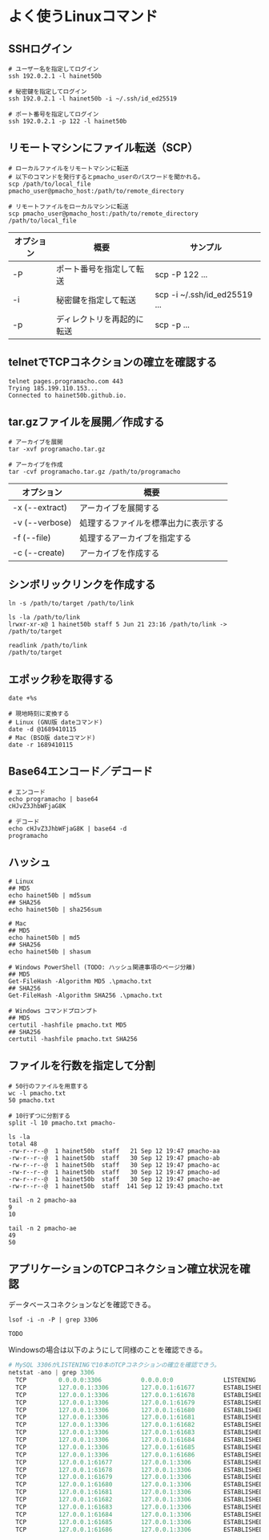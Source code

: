 # よく使うLinuxコマンド

## SSHログイン
```shell
# ユーザー名を指定してログイン
ssh 192.0.2.1 -l hainet50b

# 秘密鍵を指定してログイン
ssh 192.0.2.1 -l hainet50b -i ~/.ssh/id_ed25519

# ポート番号を指定してログイン
ssh 192.0.2.1 -p 122 -l hainet50b
```

## リモートマシンにファイル転送（SCP）
```shell
# ローカルファイルをリモートマシンに転送
# 以下のコマンドを発行するとpmacho_userのパスワードを聞かれる。
scp /path/to/local_file pmacho_user@pmacho_host:/path/to/remote_directory

# リモートファイルをローカルマシンに転送
scp pmacho_user@pmacho_host:/path/to/remote_directory /path/to/local_file
```

| オプション | 概要 | サンプル |
| --- | --- | --- |
| -P | ポート番号を指定して転送 | scp -P 122 ... |
| -i | 秘密鍵を指定して転送 | scp -i ~/.ssh/id_ed25519 ... |
| -p | ディレクトリを再起的に転送 | scp -p ... |

## telnetでTCPコネクションの確立を確認する
```shell
telnet pages.programacho.com 443
Trying 185.199.110.153...
Connected to hainet50b.github.io.
```

## tar.gzファイルを展開／作成する
```shell
# アーカイブを展開
tar -xvf programacho.tar.gz

# アーカイブを作成
tar -cvf programacho.tar.gz /path/to/programacho
```

| オプション | 概要 |
| --- | --- |
| -x (--extract) | アーカイブを展開する |
| -v (--verbose) | 処理するファイルを標準出力に表示する |
| -f (--file) | 処理するアーカイブを指定する |
| -c (--create) | アーカイブを作成する |

## シンボリックリンクを作成する
```shell
ln -s /path/to/target /path/to/link

ls -la /path/to/link
lrwxr-xr-x@ 1 hainet50b staff 5 Jun 21 23:16 /path/to/link -> /path/to/target

readlink /path/to/link
/path/to/target
```

## エポック秒を取得する
```shell
date +%s

# 現地時刻に変換する
# Linux (GNU版 dateコマンド)
date -d @1689410115
# Mac (BSD版 dateコマンド)
date -r 1689410115
```

## Base64エンコード／デコード
```shell
# エンコード
echo programacho | base64
cHJvZ3JhbWFjaG8K

# デコード
echo cHJvZ3JhbWFjaG8K | base64 -d
programacho
```

## ハッシュ
```shell
# Linux
## MD5
echo hainet50b | md5sum
## SHA256
echo hainet50b | sha256sum

# Mac
## MD5
echo hainet50b | md5
## SHA256
echo hainet50b | shasum

# Windows PowerShell (TODO: ハッシュ関連事項のページ分離)
## MD5
Get-FileHash -Algorithm MD5 .\pmacho.txt
## SHA256
Get-FileHash -Algorithm SHA256 .\pmacho.txt

# Windows コマンドプロンプト
## MD5
certutil -hashfile pmacho.txt MD5
## SHA256
certutil -hashfile pmacho.txt SHA256
```

## ファイルを行数を指定して分割
```shell
# 50行のファイルを用意する
wc -l pmacho.txt
50 pmacho.txt

# 10行ずつに分割する
split -l 10 pmacho.txt pmacho-

ls -la
total 48
-rw-r--r--@  1 hainet50b  staff   21 Sep 12 19:47 pmacho-aa
-rw-r--r--@  1 hainet50b  staff   30 Sep 12 19:47 pmacho-ab
-rw-r--r--@  1 hainet50b  staff   30 Sep 12 19:47 pmacho-ac
-rw-r--r--@  1 hainet50b  staff   30 Sep 12 19:47 pmacho-ad
-rw-r--r--@  1 hainet50b  staff   30 Sep 12 19:47 pmacho-ae
-rw-r--r--@  1 hainet50b  staff  141 Sep 12 19:43 pmacho.txt

tail -n 2 pmacho-aa
9
10

tail -n 2 pmacho-ae
49
50
```

## アプリケーションのTCPコネクション確立状況を確認
データベースコネクションなどを確認できる。

```shell
lsof -i -n -P | grep 3306

TODO
```

Windowsの場合は以下のようにして同様のことを確認できる。

```powershell
# MySQL 3306がLISTENINGで10本のTCPコネクションの確立を確認できう。
netstat -ano | grep 3306
  TCP         0.0.0.0:3306           0.0.0.0:0              LISTENING       13808
  TCP         127.0.0.1:3306         127.0.0.1:61677        ESTABLISHED     13808
  TCP         127.0.0.1:3306         127.0.0.1:61678        ESTABLISHED     13808
  TCP         127.0.0.1:3306         127.0.0.1:61679        ESTABLISHED     13808
  TCP         127.0.0.1:3306         127.0.0.1:61680        ESTABLISHED     13808
  TCP         127.0.0.1:3306         127.0.0.1:61681        ESTABLISHED     13808
  TCP         127.0.0.1:3306         127.0.0.1:61682        ESTABLISHED     13808
  TCP         127.0.0.1:3306         127.0.0.1:61683        ESTABLISHED     13808
  TCP         127.0.0.1:3306         127.0.0.1:61684        ESTABLISHED     13808
  TCP         127.0.0.1:3306         127.0.0.1:61685        ESTABLISHED     13808
  TCP         127.0.0.1:3306         127.0.0.1:61686        ESTABLISHED     13808
  TCP         127.0.0.1:61677        127.0.0.1:3306         ESTABLISHED     21180
  TCP         127.0.0.1:61678        127.0.0.1:3306         ESTABLISHED     21180
  TCP         127.0.0.1:61679        127.0.0.1:3306         ESTABLISHED     21180
  TCP         127.0.0.1:61680        127.0.0.1:3306         ESTABLISHED     21180
  TCP         127.0.0.1:61681        127.0.0.1:3306         ESTABLISHED     21180
  TCP         127.0.0.1:61682        127.0.0.1:3306         ESTABLISHED     21180
  TCP         127.0.0.1:61683        127.0.0.1:3306         ESTABLISHED     21180
  TCP         127.0.0.1:61684        127.0.0.1:3306         ESTABLISHED     21180
  TCP         127.0.0.1:61685        127.0.0.1:3306         ESTABLISHED     21180
  TCP         127.0.0.1:61686        127.0.0.1:3306         ESTABLISHED     21180
```
